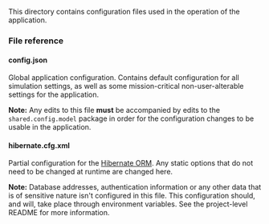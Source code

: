 This directory contains configuration files used in the operation of the application.

### File reference

#### config.json

Global application configuration. Contains default
configuration for all simulation settings, as well as some
mission-critical non-user-alterable settings for the application.

**Note:** Any edits to this file **must** be accompanied by edits to the
`shared.config.model` package in order for the configuration changes to
be usable in the application.

#### hibernate.cfg.xml

Partial configuration for the
[Hibernate ORM](https://hibernate.org/orm/). Any static options that do
not need to be changed at runtime are changed here.

**Note:** Database addresses, authentication information or any other
data that is of sensitive nature isn't configured in this file. This
configuration should, and will, take place through environment
variables. See the project-level README for more information.

